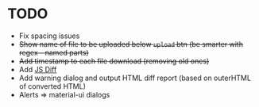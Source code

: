 # TODO

- Fix spacing issues
- ~~Show name of file to be uploaded below `upload` btn (be smarter with regex - named parts)~~
- ~~Add timestamp to each file download (removing old ones)~~
- Add [JS Diff](https://github.com/kpdecker/jsdiff)
- Add warning dialog and output HTML diff report (based on outerHTML of converted HTML)
- Alerts => material-ui dialogs
